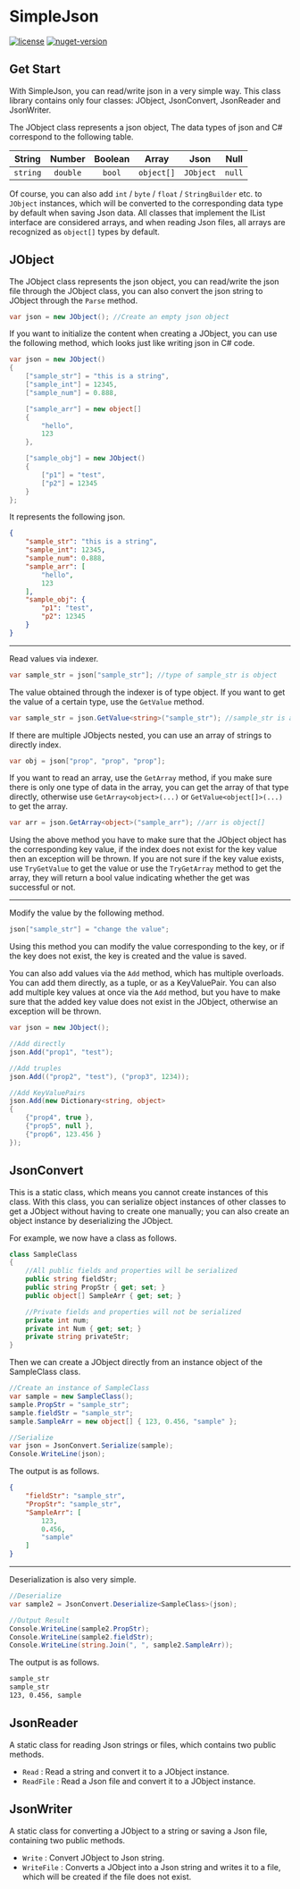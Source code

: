 # SimpleJson

[![license](https://img.shields.io/github/license/Mzying2001/SimpleJson)](https://raw.githubusercontent.com/Mzying2001/SimpleJson/master/LICENSE)
[![nuget-version](https://img.shields.io/nuget/v/Mzying2001.SimpleJson)](https://www.nuget.org/packages/Mzying2001.SimpleJson)

## Get Start

With SimpleJson, you can read/write json in a very simple way. This class library contains only four classes: JObject, JsonConvert, JsonReader and JsonWriter.

The JObject class represents a json object, The data types of json and C# correspond to the following table.

|String   |Number   |Boolean  |Array     |Json     |Null     |
|:-------:|:-------:|:-------:|:--------:|:-------:|:-------:|
|`string` |`double` |`bool`   |`object[]`|`JObject`|`null`   |

Of course, you can also add `int` / `byte` / `float` / `StringBuilder` etc. to `JObject` instances, which will be converted to the corresponding data type by default when saving Json data. All classes that implement the IList interface are considered arrays, and when reading Json files, all arrays are recognized as `object[]` types by default.

## JObject

The JObject class represents the json object, you can read/write the json file through the JObject class, you can also convert the json string to JObject through the `Parse` method.

```C#
var json = new JObject(); //Create an empty json object
```

If you want to initialize the content when creating a JObject, you can use the following method, which looks just like writing json in C# code.

```C#
var json = new JObject()
{
    ["sample_str"] = "this is a string",
    ["sample_int"] = 12345,
    ["sample_num"] = 0.888,

    ["sample_arr"] = new object[]
    {
        "hello",
        123
    },

    ["sample_obj"] = new JObject()
    {
        ["p1"] = "test",
        ["p2"] = 12345
    }
};
```

It represents the following json.

```Json
{
    "sample_str": "this is a string",
    "sample_int": 12345,
    "sample_num": 0.888,
    "sample_arr": [
        "hello",
        123
    ],
    "sample_obj": {
        "p1": "test",
        "p2": 12345
    }
}
```

---

Read values via indexer.

```C#
var sample_str = json["sample_str"]; //type of sample_str is object
```

The value obtained through the indexer is of type object. If you want to get the value of a certain type, use the `GetValue` method.

```C#
var sample_str = json.GetValue<string>("sample_str"); //sample_str is a string
```

If there are multiple JObjects nested, you can use an array of strings to directly index.

```C#
var obj = json["prop", "prop", "prop"];
```

If you want to read an array, use the `GetArray` method, if you make sure there is only one type of data in the array, you can get the array of that type directly, otherwise use `GetArray<object>(...)` or `GetValue<object[]>(...)` to get the array.

```C#
var arr = json.GetArray<object>("sample_arr"); //arr is object[]
```

Using the above method you have to make sure that the JObject object has the corresponding key value, if the index does not exist for the key value then an exception will be thrown. If you are not sure if the key value exists, use `TryGetValue` to get the value or use the `TryGetArray` method to get the array, they will return a bool value indicating whether the get was successful or not.

---

Modify the value by the following method.

```C#
json["sample_str"] = "change the value";
```

Using this method you can modify the value corresponding to the key, or if the key does not exist, the key is created and the value is saved.

You can also add values via the `Add` method, which has multiple overloads. You can add them directly, as a tuple, or as a KeyValuePair. You can also add multiple key values at once via the `Add` method, but you have to make sure that the added key value does not exist in the JObject, otherwise an exception will be thrown.

```C#
var json = new JObject();

//Add directly
json.Add("prop1", "test");

//Add truples
json.Add(("prop2", "test"), ("prop3", 1234));

//Add KeyValuePairs
json.Add(new Dictionary<string, object>
{
    {"prop4", true },
    {"prop5", null },
    {"prop6", 123.456 }
});
```

## JsonConvert

This is a static class, which means you cannot create instances of this class. With this class, you can serialize object instances of other classes to get a JObject without having to create one manually; you can also create an object instance by deserializing the JObject.

For example, we now have a class as follows.

```C#
class SampleClass
{
    //All public fields and properties will be serialized
    public string fieldStr;
    public string PropStr { get; set; }
    public object[] SampleArr { get; set; }

    //Private fields and properties will not be serialized
    private int num;
    private int Num { get; set; }
    private string privateStr;
}
```

Then we can create a JObject directly from an instance object of the SampleClass class.

```C#
//Create an instance of SampleClass
var sample = new SampleClass();
sample.PropStr = "sample_str";
sample.fieldStr = "sample_str";
sample.SampleArr = new object[] { 123, 0.456, "sample" };

//Serialize
var json = JsonConvert.Serialize(sample);
Console.WriteLine(json);
```

The output is as follows.

```Json
{
    "fieldStr": "sample_str",
    "PropStr": "sample_str",
    "SampleArr": [
        123,
        0.456,
        "sample"
    ]
}
```

---

Deserialization is also very simple.

```C#
//Deserialize
var sample2 = JsonConvert.Deserialize<SampleClass>(json);

//Output Result
Console.WriteLine(sample2.PropStr);
Console.WriteLine(sample2.fieldStr);
Console.WriteLine(string.Join(", ", sample2.SampleArr));
```

The output is as follows.

```txt
sample_str
sample_str
123, 0.456, sample
```

## JsonReader

A static class for reading Json strings or files, which contains two public methods.

+ `Read` : Read a string and convert it to a JObject instance.
+ `ReadFile` : Read a Json file and convert it to a JObject instance.

## JsonWriter

A static class for converting a JObject to a string or saving a Json file, containing two public methods.

+ `Write` : Convert JObject to Json string.
+ `WriteFile` : Converts a JObject into a Json string and writes it to a file, which will be created if the file does not exist.
